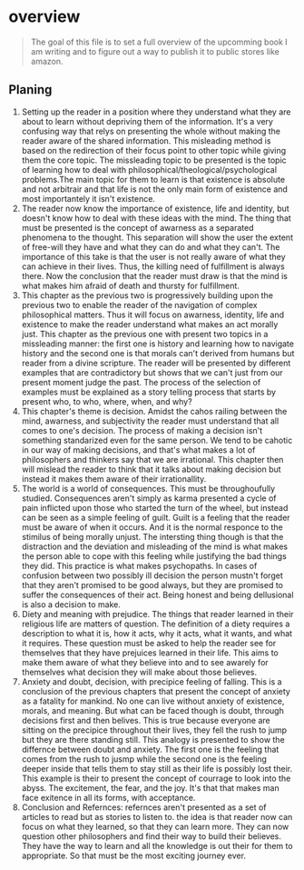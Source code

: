 # overview

> The goal of this file is to set a full overview of the upcomming book I am writing and to figure out a way to publish it to public stores like amazon.

## Planing

1. Setting up the reader in a position where they understand what they are about to learn without depriving them of the information. It's a very confusing way that relys on presenting the whole without making the reader aware of the shared information. This misleading method is based on the redirection of their focus point to other topic while giving them the core topic. The missleading topic to be presented is the topic of learning how to deal with philosophical/theological/psychological problems.The main topic for them to learn is that existence is absolute and not arbitrair and that life is not the only main form of existence and most importantely it isn't existence.
2. The reader now know the importance of existence, life and identity, but doesn't know how to deal with these ideas with the mind. The thing that must be presented is the concept of awarness as a separated phenomena to the thought. This separation will show the user the extent of free-will they have and what they can do and what they can't. The importance of this take is that the user is not really aware of what they can achieve in their lives. Thus, the killing need of fulfillment is always there. Now the conclusion that the reader must draw is that the mind is what makes him afraid of death and thursty for fulfillment. 
3. This chapter as the previous two is progressively building upon the previous two to enable the reader of the navigation of complex philosophical matters. Thus it will focus on awarness, identity, life and existence to make the reader understand what makes an act morally just. This chapter as the previous one with present two topics in a missleading manner: the first one is history and learning how to navigate history and the second one is that morals can't derived from humans but reader from a divine scripture. The reader will be presented by different examples that are contradictory but shows that we can't just from our present moment judge the past. The process of the selection of examples must be explained as a story telling process that starts by present who, to who, where, when, and why?
4. This chapter's theme is decision. Amidst the cahos railing between the mind, awarness, and subjectivity the reader must understand that all comes to one's decision. The process of making a decision isn't something standarized even for the same person. We tend to be cahotic in our way of making decisions, and that's what makes a lot of philosophers and thinkers say that we are irrational. This chapter then will mislead the reader to think that it talks about making decision but instead it makes them aware of their irrationallity.
5. The world is a world of consequences. This must be throughoufully studied. Consequences aren't simply as karma presented a cycle of pain inflicted upon those who started the turn of the wheel, but instead can be seen as a simple feeling of guilt. Guilt is a feeling that the reader must be aware of when it occurs. And it is the normal responce to the stimilus of being morally unjust. The intersting thing though is that the distraction and the deviation and misleading of the mind is what makes the person able to cope with this feeling while justifying the bad things they did. This practice is what makes psychopaths. In cases of confusion between two possibly ill decision the person mustn't forget that they aren't promised to be good always, but they are promised to suffer the consequences of their act. Being honest and being dellusional is also a decision to make.
6. Diety and meaning with prejudice. The things that reader learned in their religious life are matters of question. The definition of a diety requires a description to what it is, how it acts, why it acts, what it wants, and what it requires. These question must be asked to help the reader see for themselves that they have prejuices learned in their life. This aims to make them aware of what they believe into and to see awarely for themselves what decision they will make about those believes.
7. Anxiety and doubt, decision, with precipice feeling of falling. This is a conclusion of the previous chapters that present the concept of anxiety as a fatality for mankind. No one can live without anxiety of existence, morals, and meaning. But what can be faced though is doubt, through decisions first and then belives. This is true because everyone are sitting on the precipice throughout their lives, they fell the rush to jump but they are there standing still. This analogy is presented to show the differnce between doubt and anxiety. The first one is the feeling that comes from the rush to jusmp while the second one is the feeling deeper inside that tells them to stay still as their life is possibly lost their. This example is their to present the concept of courrage to look into the abyss. The excitement, the fear, and the joy. It's that that makes man face exitence in all its forms, with acceptance.
8. Conclusion and Refernces: refernces aren't presented as a set of articles to read but as stories to listen to. the idea is that reader now can focus on what they learned, so that they can learn more. They can now question other philosophers and find their way to build their believes. They have the way to learn and all the knowledge is out their for them to appropriate. So that must be the most exciting journey ever.